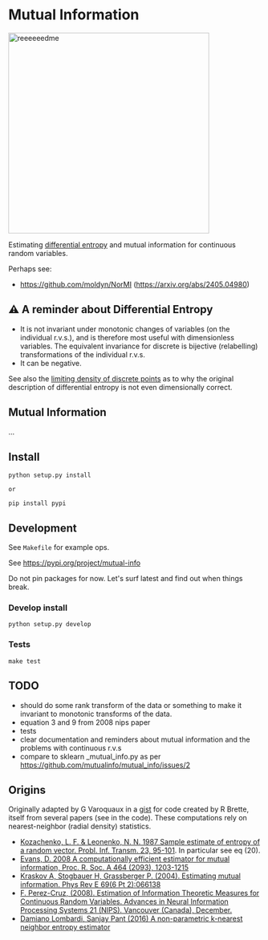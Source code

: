# Mutual Information

<img src="img/coots.jpg" alt="reeeeeedme" width="400px">

Estimating [differential entropy](https://en.wikipedia.org/wiki/Differential_entropy) and mutual information for continuous random variables.

Perhaps see:

* https://github.com/moldyn/NorMI (https://arxiv.org/abs/2405.04980)

## :warning: A reminder about Differential Entropy

* It is not invariant under monotonic changes of variables (on the individual r.v.s.), and is therefore most useful with dimensionless variables. The equivalent invariance for discrete is bijective (relabelling) transformations of the individual r.v.s.
* It can be negative.

See also the [limiting density of discrete points](https://en.wikipedia.org/wiki/Limiting_density_of_discrete_points) as to why the original description of differential entropy is not even dimensionally correct.


## Mutual Information

...

## Install

    python setup.py install

    or

    pip install pypi

## Development

See `Makefile` for example ops.

See https://pypi.org/project/mutual-info

Do not pin packages for now. Let's surf latest and find out when things break.


### Develop install

    python setup.py develop

### Tests

    make test

## TODO

* should do some rank transform of the data or something to make it invariant to monotonic transforms of the data.
* equation 3 and 9 from 2008 nips paper
* tests
* clear documentation and reminders about mutual information and the problems with continuous r.v.s
* compare to sklearn _mutual_info.py as per https://github.com/mutualinfo/mutual_info/issues/2

## Origins

Originally adapted by G Varoquaux in a [gist](https://gist.github.com/GaelVaroquaux/ead9898bd3c973c40429) for code created by R Brette, itself from several papers (see in the code).
These computations rely on nearest-neighbor (radial density) statistics.
* [Kozachenko, L. F. & Leonenko, N. N. 1987 Sample estimate of entropy of a random vector. Probl. Inf. Transm. 23, 95-101](http://www.mathnet.ru/php/archive.phtml?wshow=paper&jrnid=ppi&paperid=797&option_lang=eng). In particular see eq (20).
* [Evans, D. 2008 A computationally efficient estimator for mutual information, Proc. R. Soc. A 464 (2093), 1203-1215](https://royalsocietypublishing.org/doi/10.1098/rspa.2007.0196)
* [Kraskov A, Stogbauer H, Grassberger P. (2004). Estimating mutual information. Phys Rev E 69(6 Pt 2):066138](https://arxiv.org/abs/cond-mat/0305641)
* [F. Perez-Cruz, (2008). Estimation of Information Theoretic Measures for Continuous Random Variables. Advances in Neural Information Processing Systems 21 (NIPS). Vancouver (Canada), December.](https://papers.nips.cc/paper/2008/hash/ccb0989662211f61edae2e26d58ea92f-Abstract.html)
* [Damiano Lombardi, Sanjay Pant (2016) A non-parametric k-nearest neighbor entropy estimator](https://hal.inria.fr/hal-01272527/document)
